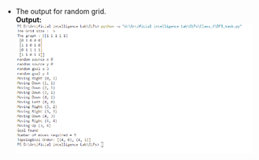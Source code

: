 <ul>
 


<li>The output for random grid.</li>
<b>Output: </b><br>
<img src="output\1st try.png"/>

<br>

</ul>
